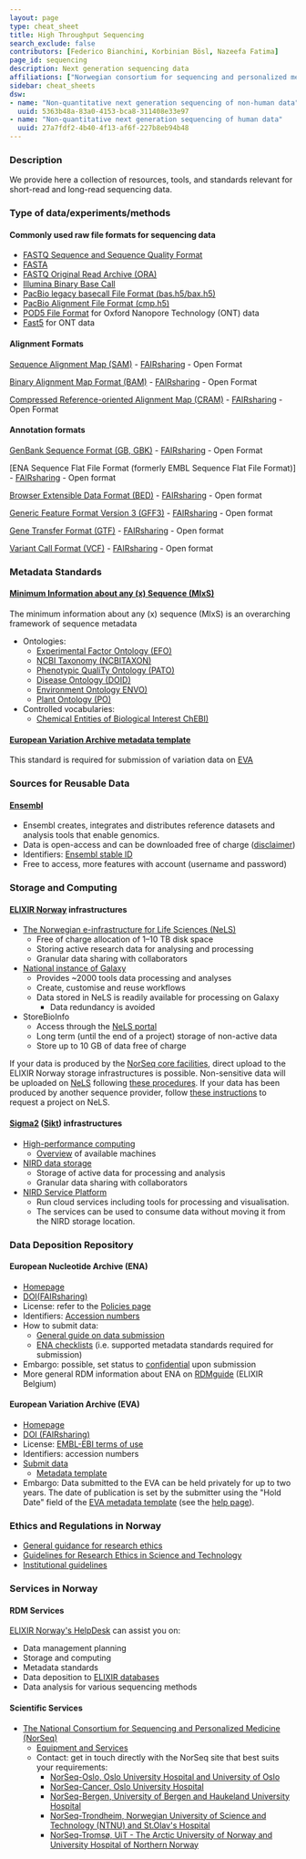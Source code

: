 ```yaml
---
layout: page
type: cheat_sheet
title: High Throughput Sequencing
search_exclude: false
contributors: [Federico Bianchini, Korbinian Bösl, Nazeefa Fatima]
page_id: sequencing
description: Next generation sequencing data
affiliations: ["Norwegian consortium for sequencing and personalized medicine (NorSeq)"]
sidebar: cheat_sheets
dsw:
- name: "Non-quantitative next generation sequencing of non-human data"
  uuid: 5363b48a-83a0-4153-bca8-311408e33e97
- name: "Non-quantitative next generation sequencing of human data"
  uuid: 27a7fdf2-4b40-4f13-af6f-227b8eb94b48  
---
```


### Description
We provide here a collection of resources, tools, and standards relevant for short-read and long-read sequencing data.

### Type of data/experiments/methods
<!---When mentioning file format, it would be useful to mention format type -->

#### Commonly used raw file formats for sequencing data
- [FASTQ Sequence and Sequence Quality Format](https://doi.org/10.25504/FAIRsharing.r2ts5t)
- [FASTA](https://fairsharing.org/FAIRsharing.rz4vfg)
- [FASTQ Original Read Archive (ORA)](https://support-docs.illumina.com/SW/ORA_Format_Specification/Content/SW/ORA/ORAFormatSpecification.htm)
- [Illumina Binary Base Call](https://www.illumina.com/informatics/sequencing-data-analysis/sequence-file-formats.html)
- [PacBio legacy basecall File Format (bas.h5/bax.h5)](http://files.pacb.com/software/instrument/2.0.0/bas.h5%20Reference%20Guide.pdf)
- [PacBio Alignment File Format (cmp.h5)](https://pacbiofileformats.readthedocs.io/en/11.0/legacy/CmpH5Spec.html)
- [POD5 File Format](https://github.com/nanoporetech/pod5-file-format) for Oxford Nanopore Technology (ONT) data
- [Fast5](https://bioinformatics.cvr.ac.uk/exploring-the-fast5-format/) for ONT data

#### Alignment Formats
[Sequence Alignment Map
(SAM)](http://samtools.github.io/hts-specs/SAMv1.pdf)
	- [FAIRsharing](https://fairsharing.org/FAIRsharing.k97xzh)
	- Open Format

[Binary Alignment Map Format
(BAM)](https://genome.ucsc.edu/FAQ/FAQformat.html#format1)
	- [FAIRsharing](https://fairsharing.org/FAIRsharing.hza1ec)
 	- Open Format

[Compressed Reference-oriented Alignment Map (CRAM)](https://www.sanger.ac.uk/tool/cram/)
	- [FAIRsharing](https://fairsharing.org/FAIRsharing.f846bd)
	- Open Format

#### Annotation formats
[GenBank Sequence Format (GB, GBK)](https://www.ncbi.nlm.nih.gov/Sitemap/samplerecord.html)
	- [FAIRsharing](https://fairsharing.org/FAIRsharing.rg2vmt)
	- Open Format

[ENA Sequence Flat File Format (formerly EMBL Sequence Flat File Format)]
	- [FAIRsharing](https://fairsharing.org/FAIRsharing.q9nh66)
	- Open format

[Browser Extensible Data Format (BED)](http://genome.cse.ucsc.edu/FAQ/FAQformat.html#format1)
	- [FAIRsharing](https://fairsharing.org/FAIRsharing.mwmbpq)
	- Open format

[Generic Feature Format Version 3 (GFF3)](https://github.com/The-Sequence-Ontology/Specifications/blob/master/gff3.md)
	- [FAIRsharing](https://doi.org/10.25504/FAIRsharing.dnk0f6)
	- Open format

[Gene Transfer Format (GTF)](http://mblab.wustl.edu/GTF22.html)
	- [FAIRsharing](https://doi.org/10.25504/FAIRsharing.sggb1n)
	- Open format

[Variant Call Format (VCF)](https://samtools.github.io/hts-specs/VCFv4.3.pdf)
	- [FAIRsharing](https://doi.org/10.25504/FAIRsharing.cfzz0h)
	- Open format

### Metadata Standards
#### [Minimum Information about any (x) Sequence (MIxS)](https://doi.org/10.25504/FAIRsharing.9aa0zp)
The minimum information about any (x) sequence (MIxS) is an overarching framework of sequence metadata
- Ontologies:
  - [Experimental Factor Ontology (EFO)](https://doi.org/10.25504/FAIRsharing.1gr4tz)
  - [NCBI Taxonomy (NCBITAXON)](https://doi.org/10.25504/FAIRsharing.fj07xj)
  - [Phenotypic QualiTy Ontology (PATO)](https://doi.org/10.25504/FAIRsharing.ezwdhz)
  - [Disease Ontology (DOID)](https://doi.org/10.25504/FAIRsharing.8b6wfq)
  - [Environment Ontology ENVO)](https://doi.org/10.25504/FAIRsharing.azqskx)
  - [Plant Ontology (PO)](https://doi.org/10.25504/FAIRsharing.3ngg40)
- Controlled vocabularies:
  - [Chemical Entities of Biological Interest ChEBI)](https://doi.org/10.25504/FAIRsharing.62qk8w)

#### [European Variation Archive metadata template](https://www.ebi.ac.uk/eva/files/EVA_Submission_template.V1.1.4.xlsx)
This standard is required for submission of variation data on [EVA](https://www.ebi.ac.uk/eva/)

### Sources for Reusable Data
#### [Ensembl](https://doi.org/10.25504/FAIRsharing.fx0mw7)
- Ensembl creates, integrates and distributes reference datasets and analysis tools that enable genomics.
- Data is open-access and can be downloaded free of charge ([disclaimer](https://www.ensembl.org/info/about/legal/index.html))
- Identifiers: [Ensembl stable ID](https://www.ensembl.org/Help/Faq?id=488)
- Free to access, more features with account (username and password)

### Storage and Computing
#### [ELIXIR Norway](https://elixir.no) infrastructures
- [The Norwegian e-infrastructure for Life Sciences (NeLS)](https://nels.bioinfo.no)
  - Free of charge allocation of 1–10 TB disk space
  - Storing active research data for analysing and processing
  - Granular data sharing with collaborators
- [National instance of Galaxy](https://usegalaxy.no/)
  - Provides ~2000 tools data processing and analyses
  - Create, customise and reuse workflows
  - Data stored in NeLS is readily available for processing on Galaxy
    - Data redundancy is avoided
- StoreBioInfo
  - Access through the [NeLS portal]((https://nels.bioinfo.no))
  - Long term (until the end of a project) storage of non-active data
  - Store up to 10 GB of data free of charge

If your data is produced by the [NorSeq core facilities](https://www.norseq.org/),
direct upload to the ELIXIR Norway storage infrastructures is possible. Non-sensitive data
will be uploaded on [NeLS](https://nels.bioinfo.no) following
[these procedures](https://elixir.no/Services-bak/data_produced_NorSeq).
If your data has been produced by another sequence provider,
follow [these instructions](https://elixir.no/Services-bak/non-norseq-data) to request a project on NeLS.
#### [Sigma2](https://www.sigma2.no/) ([Sikt](https://sikt.no/)) infrastructures
- [High-performance computing](https://www.sigma2.no/high-performance-computing)
  - [Overview](https://documentation.sigma2.no/hpc_machines/hardware_overview.html) of available machines
- [NIRD data storage](https://www.sigma2.no/data-storage)
  - Storage of active data for processing and analysis
  - Granular data sharing with collaborators
- [NIRD Service Platform](https://www.sigma2.no/nird-service-platform)
  - Run cloud services including tools for processing and visualisation.
  - The services can be used to consume data without moving it from the NIRD storage location.

### Data Deposition Repository
#### European Nucleotide Archive (ENA)
- [Homepage](https://www.ebi.ac.uk/ena/browser/)
- [DOI(FAIRsharing)](https://doi.org/10.25504/FAIRsharing.dj8nt8)
- License: refer to the [Policies page](https://www.ebi.ac.uk/ena/browser/about/policies)
- Identifiers: [Accession numbers](https://ena-docs.readthedocs.io/en/latest/submit/general-guide/accessions.html)
- How to submit data:
  - [General guide on data submission](https://ena-docs.readthedocs.io/en/latest/submit/general-guide.html)
  - [ENA checklists](https://www.ebi.ac.uk/ena/browser/checklists) (i.e. supported metadata standards required for submission)
- Embargo: possible, set status to [confidential](https://ena-docs.readthedocs.io/en/latest/faq/release/data-availability-policy.html?highlight=confidential) upon submission
- More general RDM information about ENA on [RDMguide](https://rdm.elixir-belgium.org/ena) (ELIXIR Belgium)

#### European Variation Archive (EVA)
- [Homepage](https://www.ebi.ac.uk/eva/)
- [DOI (FAIRsharing)](https://doi.org/10.25504/FAIRsharing.6824pv)
- License: [EMBL-EBI terms of use](https://www.ebi.ac.uk/about/terms-of-use)
- Identifiers: accession numbers
- [Submit data](https://www.ebi.ac.uk/eva/?Submit-Data)
  - [Metadata template](https://www.ebi.ac.uk/eva/files/EVA_Submission_template.V1.1.4.xlsx)
- Embargo: Data submitted to the EVA can be held privately for up to two years.
The date of publication is set by the submitter using the "Hold Date" field of the
[EVA metadata template](https://www.ebi.ac.uk/eva/files/EVA_Submission_template.V1.1.4.xlsx)
  (see the [help page](https://www.ebi.ac.uk/eva/?Help#submitted-data-held-privately)).

### Ethics and Regulations in Norway
<!--Add information about laws and policies in Norway for relevant data types-->
- [General guidance for research ethics](https://www.forskningsetikk.no/en/guidelines/general-guidelines/)
- [Guidelines for Research Ethics in Science and Technology](
https://www.forskningsetikk.no/en/guidelines/science-and-technology/guidelines-for-research-ethics-in-science-and-technology/)
- [Institutional guidelines](https://rdmkit.elixir-europe.org/no_resources#institutional-policies-on-research-data)

### Services in Norway
<!--Add one line description-->

#### RDM Services
[ELIXIR Norway's HelpDesk](https://elixir.no/helpdesk) can assist you on:
  - Data management planning
  - Storage and computing
  - Metadata standards
  - Data deposition to [ELIXIR databases](https://elixir-europe.org/platforms/data/elixir-deposition-databases)
  - Data analysis for various sequencing methods

#### Scientific Services
- [The National Consortium for Sequencing and Personalized Medicine (NorSeq)](https://www.norseq.org/)
  - [Equipment and Services](https://www.norseq.org/services/)
  - Contact: get in touch directly with the NorSeq site that best suits your requirements:
    - [NorSeq-Oslo, Oslo University Hospital and University of Oslo](https://www.sequencing.uio.no/)
    - [NorSeq-Cancer, Oslo University Hospital](http://oslo.genomics.no/)
    - [NorSeq-Bergen, University of Bergen and Haukeland University Hospital](https://www.uib.no/en/clin2/genomics)
    - [NorSeq-Trondheim, Norwegian University of Science and Technology (NTNU) and St.Olav's Hospital](https://www.ntnu.edu/mh/gcf)
    - [NorSeq-Tromsø, UiT - The Arctic University of Norway and University Hospital of Northern Norway](https://uit.no/prosjekter/prosjekt?p_document_id=468291)
